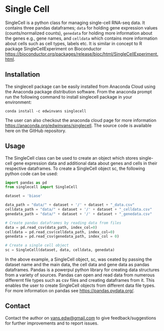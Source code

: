 # Single Cell

SingleCell is a python class for managing single-cell RNA-seq data. It contains three pandas dataframes; `data` for holding gene expression values (counts/normalized counts), `genedata` for holding more information about the genes e.g., gene names, and `celldata` which contains more information about cells such as cell types, labels etc. It is similar in concept to R package SingleCellExperiment on Bioconductor <https://bioconductor.org/packages/release/bioc/html/SingleCellExperiment.html>.

## Installation

The singlecell package can be easily installed from Anaconda Cloud using the Anaconda package distribution software. From the anaconda prompt run the following command to install singlecell package in your environment:

`conda install -c edwinvans singlecell`

The user can also checkout the anaconda cloud page for more information <https://anaconda.org/edwinvans/singlecell>. The source code is available here on the GitHub repository.

## Usage

The SingleCell class can be used to create an object which stores single-cell gene expression data and additional data about genes and cells in their respective dataframes. To create a SingleCell object sc, the following python code can be used:

```python
import pandas as pd
from singlecell import SingleCell

dataset = 'biase'

data_path = "data/" + dataset + '/' + dataset + "_data.csv"
celldata_path = "data/" + dataset + '/' + dataset + "_celldata.csv"
genedata_path = "data/" + dataset + '/' + dataset + "_genedata.csv"

# Create pandas dataframes by reading data from files
data = pd.read_csv(data_path, index_col=0)
celldata = pd.read_csv(celldata_path, index_col=0)
genedata = pd.read_csv(genedata_path, index_col = 0)

# Create a single cell object
sc = SingleCell(dataset, data, celldata, genedata)
```

In the above example, a SingleCell object, sc, was ceated by passing the dataset name and the main data, the cell data and gene data as pandas dataframes. Pandas is a powerpul python library for creating data structures from a variety of sources. Pandas can open and read data from numerous differernt file types such as csv files and creating dataframes from it. This enables the user to create SingleCell objects from different data file types. For more information on pandas see <https://pandas.pydata.org/>.

## Contact

Contact the author on vans.edw@gmail.com to give feedback/suggestions for further improvements and to report issues.
